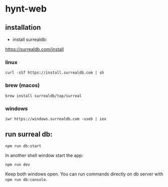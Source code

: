 # hynt-web


## installation

- install surrealdb:

https://surrealdb.com/install

### linux

    curl -sSf https://install.surrealdb.com | sh

### brew (macos)

    brew install surrealdb/tap/surreal

### windows

    iwr https://windows.surrealdb.com -useb | iex



## run surreal db:

    npm run db:start

In another shell window start the app:

    npm run dev

Keep both windows open. You can run commands directly on db server with `npm run db:console`.

